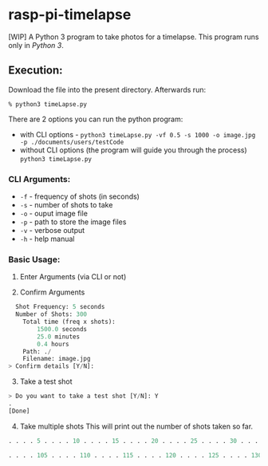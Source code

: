 # rasp-pi-timelapse
[WIP]
A Python 3 program to take photos for a timelapse. This program runs only in *Python 3*.

## Execution:
Download the file into the present directory. Afterwards run:
```
% python3 timeLapse.py
```

There are 2 options you can run the python program:
* with CLI options - `python3 timeLapse.py -vf 0.5 -s 1000 -o image.jpg -p ./documents/users/testCode` 
* without CLI options (the program will guide you through the process) `python3 timeLapse.py` 

### CLI Arguments: 
* `-f` - frequency of shots (in seconds)
* `-s` - number of shots to take
* `-o` - ouput image file
* `-p` - path to store the image files
* `-v` - verbose output
* `-h` - help manual

### Basic Usage: 
1. Enter Arguments (via CLI or not)

2. Confirm Arguments
``` python
  Shot Frequency: 5 seconds
  Number of Shots: 300
	Total time (freq x shots): 
		1500.0 seconds 
		25.0 minutes 
		0.4 hours
	Path: ./
	Filename: image.jpg 
> Confirm details [Y/N]: 
```

3. Take a test shot
``` python
> Do you want to take a test shot [Y/N]: Y
. 
[Done]
```
4. Take multiple shots
This will print out the number of shots taken so far.

```python
. . . . 5 . . . . 10 . . . . 15 . . . . 20 . . . . 25 . . . . 30 . . . . 35 . . . . 40 . . . . 45 . . . . 50 . . . . 55 . . . . 60 . . . . 65 . . . . 70 . . . . 75 . . . . 80 . . . . 85 . . . . 90 . . . . 95 . . . . 100 

. . . . 105 . . . . 110 . . . . 115 . . . . 120 . . . . 125 . . . . 130 . . . . 135 . . . . 140 . . . . 145 . . . . 150 . . . . 155 . . . . 160 . . . . 165 . . . . 170 . . . . 175 . . . . 180 . . . . 185 . . . . 190 . . . . 195 . . . . 200 
```

